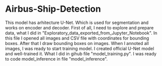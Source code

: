 # Airbus-Ship-Detection
This model has arhitecture U-Net. Which is used for segmentation and works on encoder and decoder.
First of all, I need to explore and prepare data, what I did in "Exploratory_data_exported_from_Jupyter_Notebook". In this file I opened all images and CSV file with coordinates for bounding boxes. After that I draw bounding boxes on images. When I annoted all images, I was ready to start training model.
I created official U-Net model and well-trained it. What I did in gihub file "model_training.py". I was ready to code model_inference in file "model_inference".
